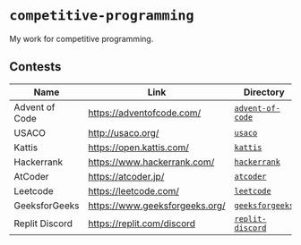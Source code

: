 # `competitive-programming`

My work for competitive programming.

## Contests

| Name           | Link                             | Directory                            |
| -------------- | -------------------------------- | ------------------------------------ |
| Advent of Code | <https://adventofcode.com/>      | [`advent-of-code`](./advent-of-code) |
| USACO          | <http://usaco.org/>              | [`usaco`](./usaco)                   |
| Kattis         | <https://open.kattis.com/>       | [`kattis`](./kattis)                 |
| Hackerrank     | <https://www.hackerrank.com/>    | [`hackerrank`](./hackerrank)         |
| AtCoder        | <https://atcoder.jp/>            | [`atcoder`](./atcoder)               |
| Leetcode       | <https://leetcode.com/>          | [`leetcode`](./leetcode)             |
| GeeksforGeeks  | <https://www.geeksforgeeks.org/> | [`geeksforgeeks`](./geeksforgeeks)   |
| Replit Discord | <https://replit.com/discord>     | [`replit-discord`](./replit-discord) |
